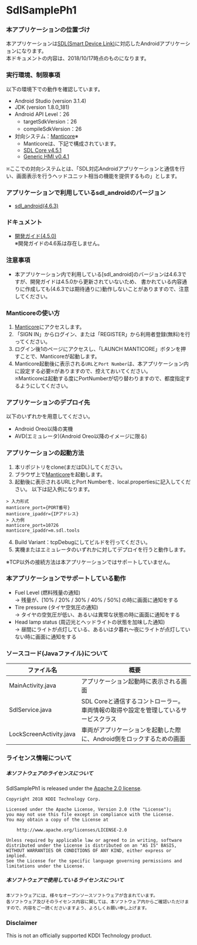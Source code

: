# SdlSamplePh1

### 本アプリケーションの位置づけ
本アプリケーションは[SDL(Smart Device Link)](https://smartdevicelink.com/)に対応したAndroidアプリケーションになります。   
本ドキュメントの内容は、2018/10/17時点のものになります。

### 実行環境、制限事項
以下の環境下での動作を確認しています。
+ Android Studio (version 3.1.4)
+ JDK (version 1.8.0_181)
+ Android API Level：26
  - targetSdkVersion：26
  - compileSdkVersion：26
+ 対向システム：[Manticore](https://smartdevicelink.com/resources/manticore/)※
  - Manticoreは、下記で構成されています。
  - [SDL Core v4.5.1](https://github.com/smartdevicelink/sdl_core/releases/tag/4.5.1)
  - [Generic HMI v0.4.1](https://github.com/smartdevicelink/generic_hmi/releases/tag/0.4.1)

`※`ここでの対向システムとは、「SDL対応Androidアプリケーションと通信を行い、画面表示を行うヘッドユニット相当の機能を提供するもの」とします。   

### アプリケーションで利用しているsdl_androidのバージョン
+ [sdl_android(4.6.3)](https://github.com/smartdevicelink/sdl_android/tree/4.6.3)

### ドキュメント
+ [開発ガイド(4.5.0)](https://github.com/smartdevicelink/sdl_android_guides/tree/4.5.0/)   
※開発ガイドの4.6系は存在しません。

### 注意事項
+ 本アプリケーション内で利用している[sdl_android]のバージョンは4.6.3ですが、開発ガイドは4.5.0から更新されていないため、
書かれている内容通りに作成しても(4.6.3では期待通りに)動作しないことがありますので、注意してください。   


### Manticoreの使い方
1. [Manticore](https://smartdevicelink.com/resources/manticore/)にアクセスします。
2. 「SIGN IN」からログイン、または「REGISTER」から利用者登録(無料)を行ってください。
3. ログイン後1のページにアクセスし、「LAUNCH MANTICORE」ボタンを押すことで、Manticoreが起動します。
4. Manticore起動後に表示される`URL`と`Port Number`は、本アプリケーション内に設定する必要`※`がありますので、控えておいてください。   
`※`Manticoreは起動する度にPortNumberが切り替わりますので、都度指定するようにしてください。


### アプリケーションのデプロイ先
以下のいずれかを用意してください。
+ Android Oreo以降の実機
+ AVD(エミュレータ)(Android Oreo以降のイメージに限る)

### アプリケーションの起動方法
1. 本リポジトリをclone(まだはDL)してください。
2. ブラウザ上で[Manticore](https://smartdevicelink.com/resources/manticore/)を起動します。
3. 起動後に表示されるURLとPort Numberを、local.propertiesに記入してください。
以下は記入例になります。
```
> 入力形式
manticore_port={PORT番号}
manticore_ipaddr={IPアドレス}
> 入力例
manticore_port=10726
manticore_ipaddr=m.sdl.tools
```

4. Build Variant：tcpDebugにしてビルドを行ってください。
5. 実機またはエミュレータのいずれかに対してデプロイを行うと動作します。

※TCP以外の接続方法は本アプリケーションではサポートしていません。


### 本アプリケーションでサポートしている動作
+ Fuel Level (燃料残量の通知)   
	-> 残量が、[10% / 20% / 30% / 40% / 50%] の時に画面に通知をする
+ Tire pressure (タイヤ空気圧の通知)   
	-> タイヤの空気圧が低い、あるいは異常な状態の時に画面に通知をする
+ Head lamp status (周辺光とヘッドライトの状態を加味した通知)   
	-> 昼間にライトが点灯している、あるいは夕暮れ～夜にライトが点灯していない時に画面に通知をする

### ソースコード(Javaファイル)について

|ファイル名|概要|
----|---- 
|MainActivity.java|アプリケーション起動時に表示される画面|
|SdlService.java|SDL Coreと通信するコントローラー。車両情報の取得や設定を管理しているサービスクラス|
|LockScreenActivity.java|車両がアプリケーションを起動した際に、Android側をロックするための画面|


### ライセンス情報について

##### 本ソフトウェアのライセンスについて
SdlSamplePh1 is released under the [Apache 2.0 license](LICENSE).

```
Copyright 2018 KDDI Technology Corp.

Licensed under the Apache License, Version 2.0 (the "License");
you may not use this file except in compliance with the License.
You may obtain a copy of the License at

    http://www.apache.org/licenses/LICENSE-2.0

Unless required by applicable law or agreed to in writing, software
distributed under the License is distributed on an "AS IS" BASIS,
WITHOUT WARRANTIES OR CONDITIONS OF ANY KIND, either express or implied.
See the License for the specific language governing permissions and
limitations under the License.
```

##### 本ソフトウェアで使用しているライセンスについて
```
本ソフトウェアには、様々なオープンソースソフトウェアが含まれています。
各ソフトウェア及びそのライセンス内容に関しては、本ソフトウェア内からご確認いただけますので、内容をご一読くださいますよう、よろしくお願い申し上げます。
```

### Disclaimer

This is not an officially supported KDDI Technology product.
